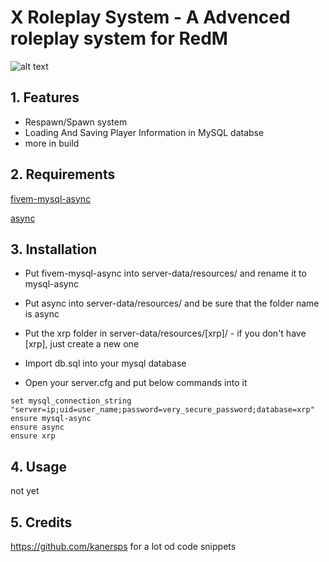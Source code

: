 # X Roleplay System - A Advenced roleplay system for RedM

![alt text](http://46.41.139.135/xrp.jpg)

## 1. Features
- Respawn/Spawn system
- Loading And Saving Player Information in MySQL databse
- more in build

## 2. Requirements
 
[fivem-mysql-async](https://github.com/brouznouf/fivem-mysql-async)

[async](https://github.com/ESX-Org/async)

## 3. Installation
- Put fivem-mysql-async into server-data/resources/ and rename it to mysql-async

- Put async into server-data/resources/ and be sure that the folder name is async

- Put the xrp folder in server-data/resources/[xrp]/ - if you don't have [xrp], just create a new one

- Import db.sql into your mysql database

- Open your server.cfg and put below commands into it


```
set mysql_connection_string "server=ip;uid=user_name;password=very_secure_password;database=xrp"
ensure mysql-async
ensure async
ensure xrp
```

## 4. Usage
not yet

## 5. Credits
https://github.com/kanersps for a lot od code snippets


